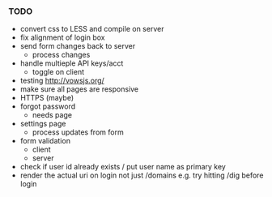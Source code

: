 ### TODO

- convert css to LESS and compile on server  
- fix alignment of login box						
- send form changes back to server					
	- process changes								
- handle multieple API keys/acct					
	- toggle on client								
- testing  http://vowsjs.org/
- make sure all pages are responsive				
- HTTPS (maybe)										
- forgot password									
	- needs page									
- settings page										
	- process updates from form						
- form validation
	- client										
	- server									
- check if user id already exists / put user name as primary key
- render the actual uri on login not just /domains e.g. try hitting /dig before login